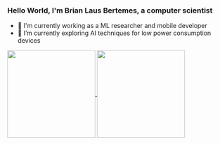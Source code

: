 ### Hello World, I'm Brian Laus Bertemes, a computer scientist

- 🔭 I'm currently working as a ML researcher and mobile developer
- 🌱 I’m currently exploring AI techniques for low power consumption devices 

<a href="https://github.com/MrBertemes/github-readme-stats">
  <img height=200 align="center" src="https://github-readme-stats.vercel.app/api?username=MrBertemes" />
</a>
<a href="https://github.com/MrBertemes/convoychat">
  <img height=200 align="center" src="https://github-readme-stats.vercel.app/api/top-langs?username=MrBertemes&layout=compact&langs_count=8&card_width=320" />
</a>

